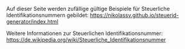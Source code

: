 Auf dieser Seite werden zufällige gültige Beispiele für Steuerliche Identifikationsnummern gebildet: https://nikolassv.github.io/steuerid-generator/index.html

Weitere Informationen zur Steuerlichen Identifikationsnummer: https://de.wikipedia.org/wiki/Steuerliche_Identifikationsnummer
